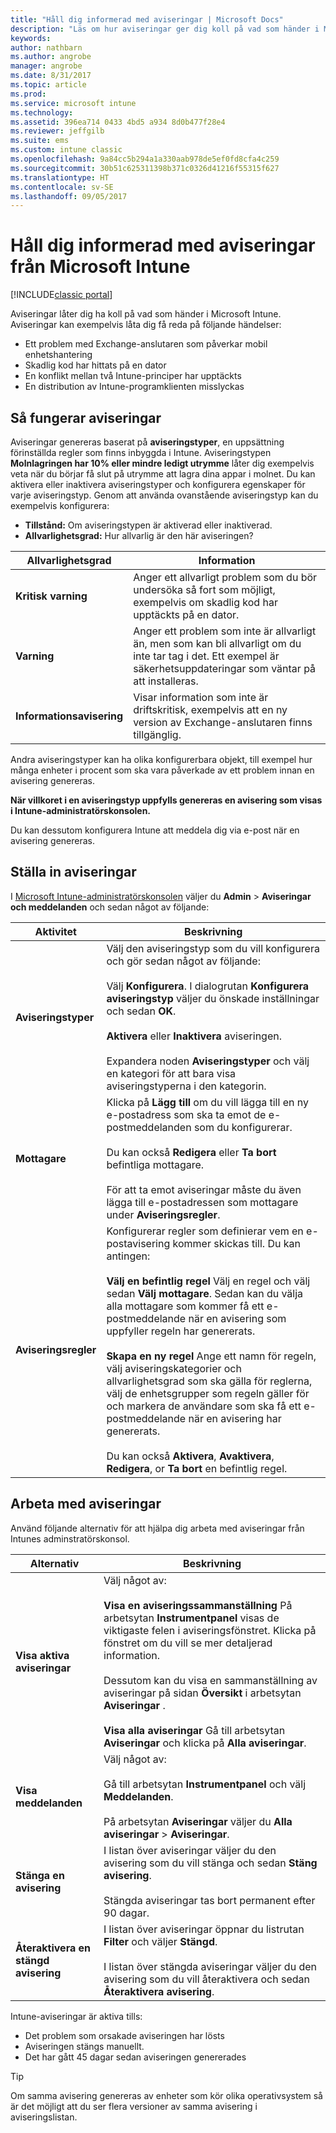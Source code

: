 ```yaml
---
title: "Håll dig informerad med aviseringar | Microsoft Docs"
description: "Läs om hur aviseringar ger dig koll på vad som händer i Microsoft Intune."
keywords: 
author: nathbarn
ms.author: angrobe
manager: angrobe
ms.date: 8/31/2017
ms.topic: article
ms.prod: 
ms.service: microsoft intune
ms.technology: 
ms.assetid: 396ea714 0433 4bd5 a934 8d0b477f28e4
ms.reviewer: jeffgilb
ms.suite: ems
ms.custom: intune classic
ms.openlocfilehash: 9a84cc5b294a1a330aab978de5ef0fd8cfa4c259
ms.sourcegitcommit: 30b51c625311398b371c0326d41216f55315f627
ms.translationtype: HT
ms.contentlocale: sv-SE
ms.lasthandoff: 09/05/2017
---
```

#  <a name="use-alerts-to-get-notified-by-microsoft-intune"></a>Håll dig informerad med aviseringar från Microsoft Intune

[!INCLUDE[classic portal](../includes/classic-portal.md)]

Aviseringar låter dig ha koll på vad som händer i Microsoft Intune. Aviseringar kan exempelvis låta dig få reda på följande händelser:
- Ett problem med Exchange-anslutaren som påverkar mobil enhetshantering
- Skadlig kod har hittats på en dator
- En konflikt mellan två Intune-principer har upptäckts
- En distribution av Intune-programklienten misslyckas

## <a name="how-alerts-work"></a>Så fungerar aviseringar

Aviseringar genereras baserat på **aviseringstyper**, en uppsättning förinställda regler som finns inbyggda i Intune. Aviseringstypen **Molnlagringen har 10% eller mindre ledigt utrymme** låter dig exempelvis veta när du börjar få slut på utrymme att lagra dina appar i molnet. Du kan aktivera eller inaktivera aviseringstyper och konfigurera egenskaper för varje aviseringstyp. Genom att använda ovanstående aviseringstyp kan du exempelvis konfigurera:

- **Tillstånd:** Om aviseringstypen är aktiverad eller inaktiverad.
- **Allvarlighetsgrad:** Hur allvarlig är den här aviseringen?

|Allvarlighetsgrad|Information|
|--|---|
|**Kritisk varning**|Anger ett allvarligt problem som du bör undersöka så fort som möjligt, exempelvis om skadlig kod har upptäckts på en dator.|
|**Varning**|Anger ett problem som inte är allvarligt än, men som kan bli allvarligt om du inte tar tag i det. Ett exempel är säkerhetsuppdateringar som väntar på att installeras.|
|**Informationsavisering**|Visar information som inte är driftskritisk, exempelvis att en ny version av Exchange-anslutaren finns tillgänglig.|

Andra aviseringstyper kan ha olika konfigurerbara objekt, till exempel hur många enheter i procent som ska vara påverkade av ett problem innan en avisering genereras.

**När villkoret i en aviseringstyp uppfylls genereras en avisering som visas i Intune-administratörskonsolen.**

Du kan dessutom konfigurera Intune att meddela dig via e-post när en avisering genereras.

## <a name="set-up-alerts"></a>Ställa in aviseringar

I [Microsoft Intune-administratörskonsolen](https://manage.microsoft.com) väljer du **Admin** &gt; **Aviseringar och meddelanden** och sedan något av följande:

|Aktivitet|Beskrivning|
|---|------|
|**Aviseringstyper**|Välj den aviseringstyp som du vill konfigurera och gör sedan något av följande:<br /><br />Välj **Konfigurera**. I dialogrutan **Konfigurera aviseringstyp** väljer du önskade inställningar och sedan **OK**.<br /><br />**Aktivera** eller **Inaktivera** aviseringen.<br /><br />Expandera noden **Aviseringstyper** och välj en kategori för att bara visa aviseringstyperna i den kategorin.|
|**Mottagare**|Klicka på **Lägg till** om du vill lägga till en ny e-postadress som ska ta emot de e-postmeddelanden som du konfigurerar.<br /><br />Du kan också **Redigera** eller **Ta bort** befintliga mottagare.<br /><br />För att ta emot aviseringar måste du även lägga till e-postadressen som mottagare under **Aviseringsregler**.|
|**Aviseringsregler**|Konfigurerar regler som definierar vem en e-postavisering kommer skickas till. Du kan antingen:<br /><br />**Välj en befintlig regel**   Välj en regel och välj sedan **Välj mottagare**. Sedan kan du välja alla mottagare som kommer få ett e-postmeddelande när en avisering som uppfyller regeln har genererats.<br /><br />**Skapa en ny regel**   Ange ett namn för regeln, välj aviseringskategorier och allvarlighetsgrad som ska gälla för reglerna, välj de enhetsgrupper som regeln gäller för och markera de användare som ska få ett e-postmeddelande när en avisering har genererats.<br /><br />Du kan också **Aktivera**, **Avaktivera**, **Redigera**, or **Ta bort** en befintlig regel.|

## <a name="working-with-alerts"></a>Arbeta med aviseringar

Använd följande alternativ för att hjälpa dig arbeta med aviseringar från Intunes adminstratörskonsol.

|Alternativ|Beskrivning|
|-----|----|
|**Visa aktiva aviseringar**|Välj något av:<br /><br />**Visa en aviseringssammanställning**   På arbetsytan **Instrumentpanel** visas de viktigaste felen i aviseringsfönstret. Klicka på fönstret om du vill se mer detaljerad information.<br /><br />Dessutom kan du visa en sammanställning av aviseringar på sidan **Översikt** i arbetsytan **Aviseringar** .<br /><br />**Visa alla aviseringar**   Gå till arbetsytan **Aviseringar** och klicka på **Alla aviseringar**.|
|**Visa meddelanden**|Välj något av:<br /><br />Gå till arbetsytan **Instrumentpanel** och välj **Meddelanden**.<br /><br />På arbetsytan **Aviseringar** väljer du **Alla aviseringar** &gt; **Aviseringar**.|
|**Stänga en avisering**|I listan över aviseringar väljer du den avisering som du vill stänga och sedan **Stäng avisering**.<br /><br />Stängda aviseringar tas bort permanent efter 90 dagar.|
|**Återaktivera en stängd avisering**|I listan över aviseringar öppnar du listrutan **Filter** och väljer **Stängd**.<br /><br />I listan över stängda aviseringar väljer du den avisering som du vill återaktivera och sedan **Återaktivera avisering**.|

Intune-aviseringar är aktiva tills:

- Det problem som orsakade aviseringen har lösts
- Aviseringen stängs manuellt.
- Det har gått 45 dagar sedan aviseringen genererades

> [!TIP]
> Om samma avisering genereras av enheter som kör olika operativsystem så är det möjligt att du ser flera versioner av samma avisering i aviseringslistan.
